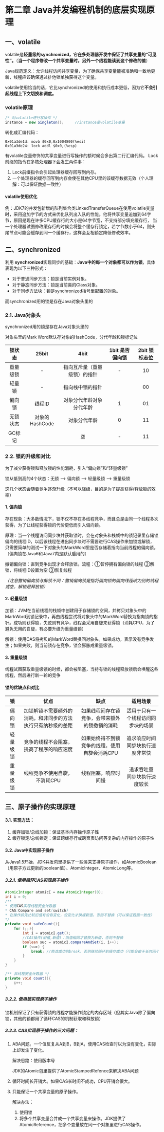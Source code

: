# 第二章 Java并发编程机制的底层实现原理

## 一、volatile

volatile是**轻量级的synchronized，它在多处理器开发中保证了共享变量的“可见性”。**（**当一个程序修改一个共享变量时，另外一个线程能读到这个修改的值**）

Java规范定义：允许线程访问共享变量，为了确保共享变量能被准确和一致地更新，线程应该确保通过排他锁单独获得这个变量。

volatile使用恰当的话，它比synchronized的使用和执行成本更低，因为它**不会引起线程上下文切换和调度。**

### volatile原理

```java
/* 对volatile进行写操作 */
instance = new Singleton();		//instance是volatile变量
```
转化成汇编代码：
```assembly
0x01a3de1d: movb $0x0,0x1004800(%esi)
0x01a3de24: lock addl $0x0,(%esp)
```
有volatile变量修饰的共享变量进行写操作的额时候会多出第二行汇编代码。
Lock前缀的指令在多核处理器下会发生两件事：
1. Lock前缀指令会引起处理器缓存回写到内存。
2. 一个处理器的缓存回写到内存会使在其他CPU里的该缓存数据无效（个人理解：可以保证数据一致性）

#### volatile使用优化

例：JDK7的并发包新增的队列集合类LinkedTransferQueue在使用volatile变量时，采用追加字节的方式来优化队列出入队的性能。他将共享变量追加到64字节，原因是现在许多CPU缓存行的大小是64字节宽，不支持部分填充缓存行， 当一个处理器试图修改缓存行的时候会将整个缓存行锁定，若字节数小于64，则头尾节点可能会缓存到同一个缓存行，这样会互相锁定降低修改效率。



## 二、synchronized

利用 **synchronized**实现同步的基础：**Java中的每一个对象都可以作为锁**，具体表现为以下三种形式：

+ 对于普通同步方法：锁是当前实例对象。
+ 对于静态同步方法：锁是当前类的Class对象。
+ 对于同步方法块：锁是synchronized括号里配置的对象。

而synchronized用的锁是存在Java对象头里的

### 2.1. Java对象头

synchronized用的锁是存在Java对象头里的

对象头里的Mark Word默认存对象的HashCode，分代年龄和锁标记位

|  锁状态  |     25bit      |             4bit             | 1bit 是否偏向锁 | 2bit 锁标志位 |
| :------: | :------------: | :--------------------------: | :-------------: | :-----------: |
| 重量级锁 |       -        | 指向互斥量（重量级锁）的指针 |        -        |      10       |
|  轻量锁  |       -        |       指向栈中锁的指针       |                 |      00       |
|  偏向锁  |     线程ID     |   对象分代年龄对象分代年龄   |        1        |      01       |
| 无锁状态 | 对象的HashCode |         对象分代年龄         |        0        |      11       |
|  GC标记  |                |              空              |        -        |      11       |

### 2.2. 锁的升级和对比

为了减少获得锁和释放锁的性能消耗，引入“偏向锁”和“轻量级锁”

锁从低到高的4个状态：无锁 --> 偏向锁 --> 轻量级锁 --> 重量级锁

这几个状态会随着竞争逐渐升级（不可以降级，目的是为了提高获得/释放锁的效率）

#### 1. 偏向锁

存在现象：大多数情况下，锁不仅不存在多线程竞争，而且总是由同一个线程多次获得，为了让线程获得锁的代价更低而引入偏向锁。

原理：当一个线程访问同步块并获取锁时，会在对象头和栈帧中的锁记录里存储锁偏向的线程ID，以后该线程在进出同步块时不需要进行CAS操作来加锁或解锁，只需要简单的测试一下对象头的MarkWord里是否存储着指向当前线程的偏向锁。（偏向锁在Java6和Java7内是默认启用的）

撤销偏向锁：直到竞争出现才会释放锁。流程：①暂停拥有偏向锁的线程 ②解锁，将线程ID设置为空 ③恢复线程

*（注意撤销偏向锁与解锁不同：撤销偏向锁是指将偏向锁的偏向线程改为别的线程或空，解锁是释放锁）*

#### 2. 轻量级锁

加锁：JVM在当前线程的栈帧中创建用于存储锁的空间，并拷贝对象头中的MarkWord到锁记录中，再由线程尝试将对象头中的MarkWord替换为指向锁的指针。成功则获得锁，失败则有竞争，线程会采用自旋来获得锁（消耗CPU，为了避免无用的自旋，有必要升级为重量级锁）

解锁：使用CAS将拷贝的MarkWord替换回对象头。如果成功，表示没有竞争发生；如果失败，则当前锁存在竞争，锁会膨胀成重量级锁。

#### 3. 重量级锁

线程试图获取重量级锁的时候，都会被阻塞，当持有锁的线程释放锁后会唤醒这些线程，然后进行新一轮的竞争

#### 锁的优缺点和对比

|    锁    |                             优点                             |                      缺点                      |                适用场景                |
| :------: | :----------------------------------------------------------: | :--------------------------------------------: | :------------------------------------: |
|  偏向锁  | 加锁解锁不需要额外的消耗，和非同步的方法执行只有纳秒级的差距 | 如果线程间存在锁竞争，会带来额外的锁撤销的消耗 |   适用于只有一个线程访问同步块的场景   |
| 轻量级锁 |           竞争的线程不会阻塞，提高了程序的响应速度           | 如果始终得不到锁竞争的线程，使用自旋会消耗CPU  | 追求响应时间<br />同步块执行速度非常快 |
| 重量级锁 |                线程竞争不使用自旋，不消耗CPU                 |              线程阻塞，响应时间慢              |   追求吞吐量<br />同步块执行速度较长   |



## 三、原子操作的实现原理

#### 3.1. 实现方法：

1. 缓存加锁/总线加锁：保证基本内存操作原子性
2. 缓存锁定/总线锁定：保证跨缓存行或跨页表访问等复杂的内存操作的原子性

#### 3.2. Java中实现原子操作

从Java1.5开始，JDK并发包里提供了一些类来支持原子操作，如AtomicBoolean（用原子方式更新的boolean值）、AtomicInteger、AtomicLong等。

##### 3.2.1. 使用循环CAS实现原子操作

```java
AtomicInteger atomicI = new AtomicInteger(0);
int i = 0;
/** 
* 使用CAS实现线程安全计数器
* CAS:Compare and set(switch)
* 在操作前先比较旧值有没有变化，没变化才换成新值，否则不替换（可以保证数据一致性）
*/
private void safeCount(){
    for (;;){
        int i = atomicI.get();
        //CAS操作(旧值,新值)：旧值相同才替换为新值，否则不替换
        boolean suc = atomicI.compareAndSet(i, i++);
        if (suc) {
            break; //修改成功则break，否则继续循环到操作成功（可能会由于长时间不成功带来巨额开销）
        }
    }
}

/** 非线程安全计数器 */
private void count(){
    i++;
}
```

##### 3.2.2. 使用锁实现原子操作

锁机制保证了只有获得锁的线程才能操作锁定的内存区域（但其实Java除了偏向锁，其他的锁都用了循环CAS的机制获取和释放锁）

##### 3.2.3. CAS实现原子操作的三大问题：

1. ABA问题。一个值反复从A到B，B到A，使用CAS检查时以为没有变化，实际上却发生了变化。

   解决思路：使用版本号

   JDK的Atomic包里提供了AtomicStampedRefence来解决ABA问题

2. 循环时间长开销大。如果CAS长时间不成功，CPU开销会很大。

3. 只能保证一个共享变量的原子操作。

   解决办法：

   1. 使用锁
   2. 将多个共享变量合并成一个共享变量来操作。JDK提供了AtomicReference，把多个变量放在同一个对象里进行CAS操作。